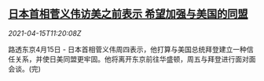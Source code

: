 <!--1618486262000-->
[日本首相菅义伟访美之前表示 希望加强与美国的同盟](https://cn.reuters.com/article/japan-suga-us-relation-0415-idCNKBS2C21FK)
------

<div><i>2021-04-15T11:20:08Z</i></div><p>路透东京4月15日 - 日本首相菅义伟周四表示，他打算与美国总统拜登建立一种信任关系，并使日美同盟更牢固。他将离开东京前往华盛顿，周五与拜登进行面对面会谈。(完)</p>
